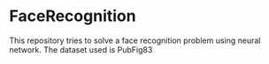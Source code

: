# FaceRecognition
This repository tries to solve a face recognition problem using neural network. The dataset used is PubFig83
